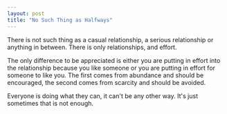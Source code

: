 ```yaml
---
layout: post
title: "No Such Thing as Halfways"
---
```


There is not such thing as a casual relationship, a serious relationship or anything in between. There is only relationships, and effort.

The only difference to be appreciated is either you are putting in effort into the relationship because you like someone
or you are putting in effort for someone to like you.
The first comes from abundance and should be encouraged, the second comes from scarcity and should be avoided.

Everyone is doing what they can, it can't be any other way.
It's just sometimes that is not enough.
